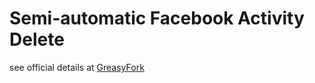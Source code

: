 # Semi-automatic Facebook Activity Delete

see official details at [GreasyFork](https://greasyfork.org/en/scripts/16507-semi-automatic-facebook-activity-delete)
